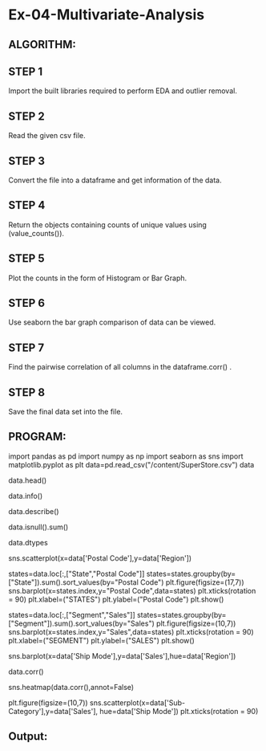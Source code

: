# Ex-04-Multivariate-Analysis
## ALGORITHM:
## STEP 1

Import the built libraries required to perform EDA and outlier removal.
## STEP 2

Read the given csv file.
## STEP 3

Convert the file into a dataframe and get information of the data.
## STEP 4

Return the objects containing counts of unique values using (value_counts()).
## STEP 5

Plot the counts in the form of Histogram or Bar Graph.
## STEP 6

Use seaborn the bar graph comparison of data can be viewed.
## STEP 7

Find the pairwise correlation of all columns in the dataframe.corr() .
## STEP 8

Save the final data set into the file.
## PROGRAM:
import pandas as pd
import numpy as np
import seaborn as sns
import matplotlib.pyplot as plt
data=pd.read_csv("/content/SuperStore.csv")
data

data.head()

data.info()

data.describe()

data.isnull().sum()

data.dtypes

sns.scatterplot(x=data['Postal Code'],y=data['Region'])

states=data.loc[:,["State","Postal Code"]] 
states=states.groupby(by=["State"]).sum().sort_values(by="Postal Code") 
plt.figure(figsize=(17,7)) 
sns.barplot(x=states.index,y="Postal Code",data=states) 
plt.xticks(rotation = 90) 
plt.xlabel=("STATES") 
plt.ylabel=("Postal Code") 
plt.show()

states=data.loc[:,["Segment","Sales"]] 
states=states.groupby(by=["Segment"]).sum().sort_values(by="Sales") 
plt.figure(figsize=(10,7)) 
sns.barplot(x=states.index,y="Sales",data=states) 
plt.xticks(rotation = 90) 
plt.xlabel=("SEGMENT") 
plt.ylabel=("SALES") 
plt.show()

sns.barplot(x=data['Ship Mode'],y=data['Sales'],hue=data['Region'])

data.corr()

sns.heatmap(data.corr(),annot=False)

plt.figure(figsize=(10,7))
sns.scatterplot(x=data['Sub-Category'],y=data['Sales'], hue=data['Ship Mode'])
plt.xticks(rotation = 90)

## Output:

